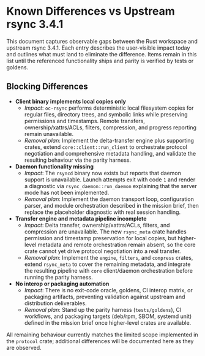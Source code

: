 # Known Differences vs Upstream rsync 3.4.1

This document captures observable gaps between the Rust workspace and upstream
rsync 3.4.1. Each entry describes the user-visible impact today and outlines
what must land to eliminate the difference. Items remain in this list until the
referenced functionality ships and parity is verified by tests or goldens.

## Blocking Differences

- **Client binary implements local copies only**
  - *Impact*: `oc-rsync` performs deterministic local filesystem copies for
    regular files, directory trees, and symbolic links while preserving
    permissions and timestamps. Remote transfers, ownership/xattrs/ACLs,
    filters, compression, and progress reporting remain unavailable.
  - *Removal plan*: Implement the delta-transfer engine plus supporting crates,
    extend `core::client::run_client` to orchestrate protocol negotiation and
    comprehensive metadata handling, and validate the resulting behaviour via
    the parity harness.
- **Daemon functionality missing**
  - *Impact*: The `rsyncd` binary now exists but reports that daemon support is
    unavailable. Launch attempts exit with code `1` and render a diagnostic via
    `rsync_daemon::run_daemon` explaining that the server mode has not been
    implemented.
  - *Removal plan*: Implement the daemon transport loop, configuration parser,
    and module orchestration described in the mission brief, then replace the
    placeholder diagnostic with real session handling.
- **Transfer engine and metadata pipeline incomplete**
  - *Impact*: Delta transfer, ownership/xattrs/ACLs, filters, and compression are
    unavailable. The new `rsync_meta` crate handles permission and timestamp
    preservation for local copies, but higher-level metadata and remote
    orchestration remain absent, so the core crate cannot yet drive protocol
    negotiation into a real transfer.
  - *Removal plan*: Implement the `engine`, `filters`, and `compress` crates,
    extend `rsync_meta` to cover the remaining metadata, and integrate the
    resulting pipeline with `core` client/daemon orchestration before running
    the parity harness.
- **No interop or packaging automation**
  - *Impact*: There is no exit-code oracle, goldens, CI interop matrix, or
    packaging artifacts, preventing validation against upstream and distribution
    deliverables.
  - *Removal plan*: Stand up the parity harness (`tests/goldens`), CI workflows,
    and packaging targets (deb/rpm, SBOM, systemd unit) defined in the mission
    brief once higher-level crates are available.

All remaining behaviour currently matches the limited scope implemented in the
`protocol` crate; additional differences will be documented here as they are
observed.
